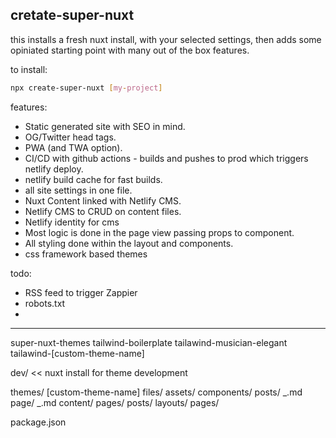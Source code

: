 ## cretate-super-nuxt

this installs a fresh nuxt install, with your selected settings, then adds some opiniated starting point with many out of the box features.

to install:

```bash
npx create-super-nuxt [my-project]
```

features:

- Static generated site with SEO in mind.
- OG/Twitter head tags.
- PWA (and TWA option).
- CI/CD with github actions - builds and pushes to prod which triggers netlify deploy.
- netlify build cache for fast builds.
- all site settings in one file.
- Nuxt Content linked with Netlify CMS.
- Netlify CMS to CRUD on content files.
- Netlify identity for cms
- Most logic is done in the page view passing props to component.
- All styling done within the layout and components.
- css framework based themes

todo:

- RSS feed to trigger Zappier
- robots.txt
-

---

super-nuxt-themes
tailwind-boilerplate
tailawind-musician-elegant
tailawind-[custom-theme-name]

dev/ << nuxt install for theme development

themes/
[custom-theme-name]
files/
assets/
components/
posts/
_.md
page/
_.md
content/
pages/
posts/
layouts/
pages/

package.json
